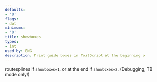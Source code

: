 ```yaml
---
defaults:
- '0'
flags:
- dot
minimums:
- '0'
title: showboxes
types:
- int
used_by: ENG
description: Print guide boxes in PostScript at the beginning o
---
```

routesplines if `showboxes=1`, or at the end if `showboxes=2`. (Debugging, TB mode only!)
